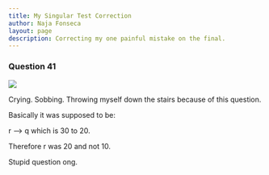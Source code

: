 ```yaml
---
title: My Singular Test Correction
author: Naja Fonseca
layout: page
description: Correcting my one painful mistake on the final.
---
```


### Question 41

![]({{site.baseurl}}/images/missedquestion)

Crying. Sobbing. Throwing myself down the stairs because of this question. 

Basically it was supposed to be:

r --> q which is 30 to 20.

Therefore r was 20 and not 10.

Stupid question ong. 